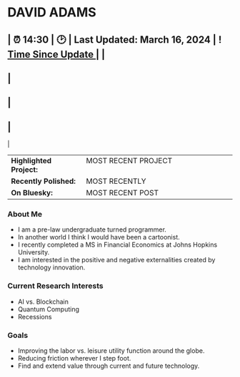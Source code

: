 # DAVID ADAMS
<!-- Last updated -->
<!-- Last Updated Section -->
|
 ⏰ 14:30 
|
 🕑 
|
 Last Updated: March 16, 2024 
|
!
[
Time Since Update
](
https://img.shields.io/badge/dynamic/json?color=blue&label=Updated&query=time_since&url=https://api.github.com/repos/YOUR_USERNAME/YOUR_USERNAME/commits/main
)
|
|
----------
|
-----
|
---------------------------
|
-----------------
|


<!-- Recent project in the works -->
<table>
  <tr>
    <td valign="top" width="33%"><strong>Highlighted Project:</strong></td>
    <td valign="top" width="66%">MOST RECENT PROJECT</td>
  </tr>
  <tr>
    <td valign="top" width="33%"><strong>Recently Polished:</strong></td>
    <td valign="top" width="66%">MOST RECENTLY</td>
  </tr>
  <tr>
    <td valign="top" width="33%"><strong>On Bluesky:</strong></td>
    <td valign="top" width="66%">MOST RECENT POST</td>
  </tr>
</table>

<!-- Background -->
### About Me
- I am a pre-law undergraduate turned programmer.
- In another world I think I would have been a cartoonist.
- I recently completed a MS in Financial Economics at Johns Hopkins University.
- I am interested in the positive and negative externalities created by technology innovation.

### Current Research Interests
- AI vs. Blockchain
- Quantum Computing
- Recessions

### Goals
- Improving the labor vs. leisure utility function around the globe.
- Reducing friction wherever I step foot.
- Find and extend value through current and future technology.
